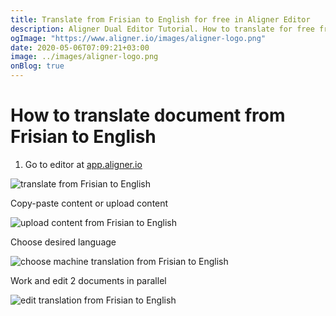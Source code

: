 ```yaml
---
title: Translate from Frisian to English for free in Aligner Editor
description: Aligner Dual Editor Tutorial. How to translate for free from Frisian to English. Aligner is multilingual document management platform. 
ogImage: "https://www.aligner.io/images/aligner-logo.png"
date: 2020-05-06T07:09:21+03:00
image: ../images/aligner-logo.png
onBlog: true
---
```


# How to translate document from Frisian to English

1. Go to editor at [app.aligner.io](https://app.aligner.io "Aligner App web page")

![translate from Frisian to English](../aligner-blank-editor.png "translate from Frisian to English")

Copy-paste content or upload content

![upload content from Frisian to English](../aligner-uploaded-document.png "upload content from Frisian to English")

Choose desired language

![choose machine translation from Frisian to English](../aligner-language-dropdown.png "choose machine translation from Frisian to English")

Work and edit 2 documents in parallel

![edit translation from Frisian to English](../aligner-double-sitded-editor.png "edit translation from Frisian to English")

